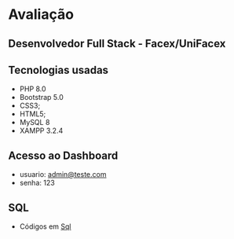 # Avaliação

## Desenvolvedor Full Stack - Facex/UniFacex

## Tecnologias usadas

* PHP 8.0
* Bootstrap 5.0
* CSS3;
* HTML5;
* MySQL 8
* XAMPP 3.2.4

## Acesso ao Dashboard

* usuario: admin@teste.com
* senha: 123 

## SQL

* Códigos em [Sql](https://github.com/marcilio-freitas27/facex-FullStack/tree/master/sql)